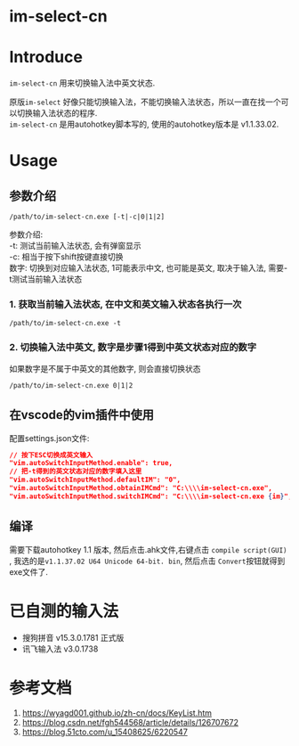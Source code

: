 # im-select-cn
# Introduce
`im-select-cn` 用来切换输入法中英文状态. 

原版`im-select` 好像只能切换输入法，不能切换输入法状态，所以一直在找一个可以切换输入法状态的程序.  
`im-select-cn` 是用autohotkey脚本写的, 使用的autohotkey版本是 v1.1.33.02.

# Usage
## 参数介绍
```
/path/to/im-select-cn.exe [-t|-c|0|1|2]
``` 
参数介绍:  
    -t: 测试当前输入法状态, 会有弹窗显示  
    -c: 相当于按下shift按键直接切换  
    数字: 切换到对应输入法状态, 1可能表示中文, 也可能是英文, 取决于输入法, 需要-t测试当前输入法状态

### 1. 获取当前输入法状态, 在中文和英文输入状态各执行一次
```
/path/to/im-select-cn.exe -t
```
### 2. 切换输入法中英文, 数字是步骤1得到中英文状态对应的数字
如果数字是不属于中英文的其他数字, 则会直接切换状态
```
/path/to/im-select-cn.exe 0|1|2
```


## 在vscode的vim插件中使用
配置settings.json文件:
```json
// 按下ESC切换成英文输入
"vim.autoSwitchInputMethod.enable": true,
// 把-t得到的英文状态对应的数字填入这里
"vim.autoSwitchInputMethod.defaultIM": "0",
"vim.autoSwitchInputMethod.obtainIMCmd": "C:\\\\im-select-cn.exe",
"vim.autoSwitchInputMethod.switchIMCmd": "C:\\\\im-select-cn.exe {im}",
```

## 编译
需要下载autohotkey 1.1 版本, 然后点击.ahk文件,右键点击 `compile script(GUI)` , 我选的是`v1.1.37.02 U64 Unicode 64-bit. bin`, 然后点击 `Convert`按钮就得到exe文件了.

# 已自测的输入法
* 搜狗拼音 v15.3.0.1781 正式版
* 讯飞输入法 v3.0.1738


# 参考文档
1. https://wyagd001.github.io/zh-cn/docs/KeyList.htm
2. https://blog.csdn.net/fgh544568/article/details/126707672
3. https://blog.51cto.com/u_15408625/6220547